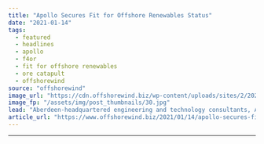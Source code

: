 ```yaml
---
title: "Apollo Secures Fit for Offshore Renewables Status"
date: "2021-01-14"
tags: 
  - featured
  - headlines
  - apollo
  - f4or
  - fit for offshore renewables
  - ore catapult
  - offshorewind
source: "offshorewind"
image_url: "https://cdn.offshorewind.biz/wp-content/uploads/sites/2/2021/01/14131005/Apollo-Secures-Fit-for-Offshore-Renewables-Status.jpg"
image_fp: "/assets/img/post_thumbnails/30.jpg"
lead: "Aberdeen-headquartered engineering and technology consultants, Apollo, has been granted Fit for Offshore Renewables (F4OR)"
article_url: "https://www.offshorewind.biz/2021/01/14/apollo-secures-fit-for-offshore-renewables-status/"
---
```


---
